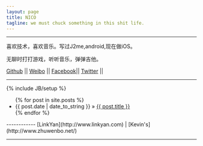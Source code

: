 ```yaml
---
layout: page
title: NICO
tagline: we must chuck something in this shit life.
---
```


------------

喜欢技术，喜欢音乐。写过J2me,android,现在做iOS。

无聊时打打游戏，听听音乐，弹弹吉他。

[Github](https://github.com/demon1105)      ||
[Weibo](http://weibo.com/demont)  			||
[Facebook](http://www.facebook.com/demon1105)||
[Twitter](http://twitter.com/demonNico) ||

------------

{% include JB/setup %}

<ul class="posts">
  {% for post in site.posts %}
    <li><span>{{ post.date | date_to_string }}</span> &raquo; <a href="{{ BASE_PATH }}{{ post.url }}">{{ post.title }}</a></li>
  {% endfor %}
</ul>
------------
[LinkYan](http://www.linkyan.com) | [Kevin's](http://www.zhuwenbo.net/)

------------

<!--## To-Do

This theme is still unfinished. If you'd like to be added as a contributor, [please fork](http://github.com/plusjade/jekyll-bootstrap)!
We need to clean up the themes, make theme usage guides with theme-specific markup examples.-->


